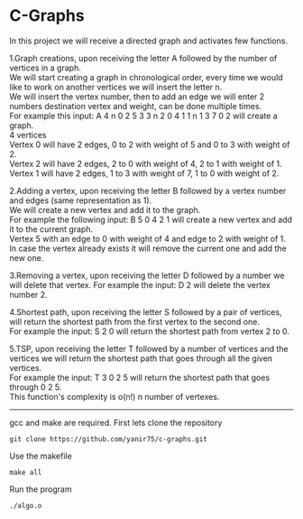 # C-Graphs

In this project we will receive a directed graph and activates few functions.

1.Graph creations, upon receiving the letter A followed by the number of vertices in a graph.  
We will start creating a graph in chronological order, every time we would like to work on another vertices we will insert the letter n.   
We will insert the vertex number, then to add an edge we will enter 2 numbers destination vertex and weight, can be done multiple times.  
For example this input: A 4 n 0 2 5 3 3 n 2 0 4 1 1 n 1 3 7 0 2 will create a graph.  
4 vertices  
Vertex 0 will have 2 edges, 0 to 2 with weight of 5 and 0 to 3 with weight of 2.  
Vertex 2 will have 2 edges, 2 to 0 with weight of 4, 2 to 1 with weight of 1.  
Vertex 1 will have 2 edges, 1 to 3 with weight of 7, 1 to 0 with weight of 2.

2.Adding a vertex, upon receiving the letter B followed by a vertex number and edges (same representation as 1).  
  We will create a new vertex and add it to the graph.  
  For example the following input: B 5 0 4 2 1 will create a new vertex and add it to the current graph.  
  Vertex 5 with an edge to 0 with weight of 4 and edge to 2 with weight of 1.  
  In case the vertex already exists it will remove the current one and add the new one.  

3.Removing a vertex, upon receiving the letter D followed by a number we will delete that vertex.
  For example the input: D 2 will delete the vertex number 2.

4.Shortest path, upon receiving the letter S followed by a pair of vertices, will return the shortest path from the first vertex to the second one.  
  For example the input: S 2 0 will return the shortest path from vertex 2 to 0.

5.TSP, upon receiving the letter T followed by a number of vertices and the vertices we will return the shortest path that goes through all the given vertices.  
  For example the input: T 3 0 2 5 will return the shortest path that goes through 0 2 5.  
  This function's complexity is o(n!) n number of vertexes.

------------
gcc and make are required.
First lets clone the repository
```
git clone https://github.com/yanir75/c-graphs.git
```
Use the makefile
```
make all
```
Run the program
```
./algo.o
```

